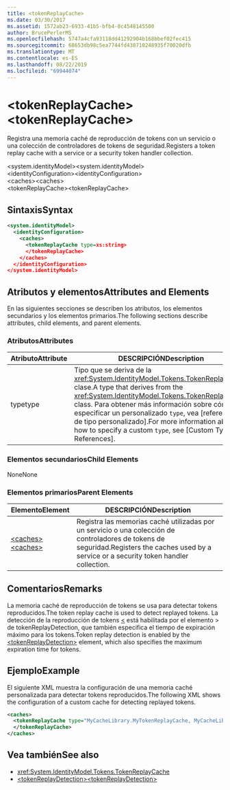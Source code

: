 ```yaml
---
title: <tokenReplayCache>
ms.date: 03/30/2017
ms.assetid: 1572ab23-6933-41b5-bfb4-0c4548145500
author: BrucePerlerMS
ms.openlocfilehash: 5747a4cfa93118dd41292904b168bbef02fec415
ms.sourcegitcommit: 68653db98c5ea7744fd438710248935f70020dfb
ms.translationtype: MT
ms.contentlocale: es-ES
ms.lasthandoff: 08/22/2019
ms.locfileid: "69944074"
---
```

# <a name="tokenreplaycache"></a><span data-ttu-id="f8afc-101">\<tokenReplayCache></span><span class="sxs-lookup"><span data-stu-id="f8afc-101">\<tokenReplayCache></span></span>
<span data-ttu-id="f8afc-102">Registra una memoria caché de reproducción de tokens con un servicio o una colección de controladores de tokens de seguridad.</span><span class="sxs-lookup"><span data-stu-id="f8afc-102">Registers a token replay cache with a service or a security token handler collection.</span></span>  
  
 <span data-ttu-id="f8afc-103">\<system.identityModel></span><span class="sxs-lookup"><span data-stu-id="f8afc-103">\<system.identityModel></span></span>  
<span data-ttu-id="f8afc-104">\<identityConfiguration></span><span class="sxs-lookup"><span data-stu-id="f8afc-104">\<identityConfiguration></span></span>  
<span data-ttu-id="f8afc-105">\<caches></span><span class="sxs-lookup"><span data-stu-id="f8afc-105">\<caches></span></span>  
<span data-ttu-id="f8afc-106">\<tokenReplayCache></span><span class="sxs-lookup"><span data-stu-id="f8afc-106">\<tokenReplayCache></span></span>  
  
## <a name="syntax"></a><span data-ttu-id="f8afc-107">Sintaxis</span><span class="sxs-lookup"><span data-stu-id="f8afc-107">Syntax</span></span>  
  
```xml  
<system.identityModel>  
  <identityConfiguration>  
    <caches>  
      <tokenReplayCache type=xs:string>  
      </tokenReplayCache>  
    </caches>  
  </identityConfiguration>  
</system.identityModel>  
```  
  
## <a name="attributes-and-elements"></a><span data-ttu-id="f8afc-108">Atributos y elementos</span><span class="sxs-lookup"><span data-stu-id="f8afc-108">Attributes and Elements</span></span>  
 <span data-ttu-id="f8afc-109">En las siguientes secciones se describen los atributos, los elementos secundarios y los elementos primarios.</span><span class="sxs-lookup"><span data-stu-id="f8afc-109">The following sections describe attributes, child elements, and parent elements.</span></span>  
  
### <a name="attributes"></a><span data-ttu-id="f8afc-110">Atributos</span><span class="sxs-lookup"><span data-stu-id="f8afc-110">Attributes</span></span>  
  
|<span data-ttu-id="f8afc-111">Atributo</span><span class="sxs-lookup"><span data-stu-id="f8afc-111">Attribute</span></span>|<span data-ttu-id="f8afc-112">DESCRIPCIÓN</span><span class="sxs-lookup"><span data-stu-id="f8afc-112">Description</span></span>|  
|---------------|-----------------|  
|<span data-ttu-id="f8afc-113">type</span><span class="sxs-lookup"><span data-stu-id="f8afc-113">type</span></span>|<span data-ttu-id="f8afc-114">Tipo que se deriva de la <xref:System.IdentityModel.Tokens.TokenReplayCache> clase.</span><span class="sxs-lookup"><span data-stu-id="f8afc-114">A type that derives from the <xref:System.IdentityModel.Tokens.TokenReplayCache> class.</span></span> <span data-ttu-id="f8afc-115">Para obtener más información sobre cómo especificar un personalizado `type`, vea [referencias de tipo personalizado].</span><span class="sxs-lookup"><span data-stu-id="f8afc-115">For more information about how to specify a custom `type`, see [Custom Type References].</span></span>
  
### <a name="child-elements"></a><span data-ttu-id="f8afc-116">Elementos secundarios</span><span class="sxs-lookup"><span data-stu-id="f8afc-116">Child Elements</span></span>  
 <span data-ttu-id="f8afc-117">None</span><span class="sxs-lookup"><span data-stu-id="f8afc-117">None</span></span>  
  
### <a name="parent-elements"></a><span data-ttu-id="f8afc-118">Elementos primarios</span><span class="sxs-lookup"><span data-stu-id="f8afc-118">Parent Elements</span></span>  
  
|<span data-ttu-id="f8afc-119">Elemento</span><span class="sxs-lookup"><span data-stu-id="f8afc-119">Element</span></span>|<span data-ttu-id="f8afc-120">DESCRIPCIÓN</span><span class="sxs-lookup"><span data-stu-id="f8afc-120">Description</span></span>|  
|-------------|-----------------|  
|[<span data-ttu-id="f8afc-121">\<caches></span><span class="sxs-lookup"><span data-stu-id="f8afc-121">\<caches></span></span>](caches.md)|<span data-ttu-id="f8afc-122">Registra las memorias caché utilizadas por un servicio o una colección de controladores de tokens de seguridad.</span><span class="sxs-lookup"><span data-stu-id="f8afc-122">Registers the caches used by a service or a security token handler collection.</span></span>|  
  
## <a name="remarks"></a><span data-ttu-id="f8afc-123">Comentarios</span><span class="sxs-lookup"><span data-stu-id="f8afc-123">Remarks</span></span>  
 <span data-ttu-id="f8afc-124">La memoria caché de reproducción de tokens se usa para detectar tokens reproducidos.</span><span class="sxs-lookup"><span data-stu-id="f8afc-124">The token replay cache is used to detect replayed tokens.</span></span> <span data-ttu-id="f8afc-125">La detección de la reproducción de tokens [ \<](tokenreplaydetection.md) está habilitada por el elemento > de tokenReplayDetection, que también especifica el tiempo de expiración máximo para los tokens.</span><span class="sxs-lookup"><span data-stu-id="f8afc-125">Token replay detection is enabled by the [\<tokenReplayDetection>](tokenreplaydetection.md) element, which also specifies the maximum expiration time for tokens.</span></span>  
  
## <a name="example"></a><span data-ttu-id="f8afc-126">Ejemplo</span><span class="sxs-lookup"><span data-stu-id="f8afc-126">Example</span></span>  
 <span data-ttu-id="f8afc-127">El siguiente XML muestra la configuración de una memoria caché personalizada para detectar tokens reproducidos.</span><span class="sxs-lookup"><span data-stu-id="f8afc-127">The following XML shows the configuration of a custom cache for detecting replayed tokens.</span></span>  
  
```xml  
<caches>  
  <tokenReplayCache type="MyCacheLibrary.MyTokenReplayCache, MyCacheLibrary">  
  </tokenReplayCache>  
</caches>  
```  
  
## <a name="see-also"></a><span data-ttu-id="f8afc-128">Vea también</span><span class="sxs-lookup"><span data-stu-id="f8afc-128">See also</span></span>

- <xref:System.IdentityModel.Tokens.TokenReplayCache>
- [<span data-ttu-id="f8afc-129">\<tokenReplayDetection></span><span class="sxs-lookup"><span data-stu-id="f8afc-129">\<tokenReplayDetection></span></span>](tokenreplaydetection.md)
